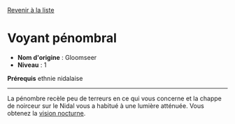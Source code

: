 [Revenir à la liste](list.md)

# Voyant pénombral

 * **Nom d'origine** : Gloomseer
 * **Niveau** : 1


<p><span id="ctl00_MainContent_DetailedOutput"><strong>Prérequis</strong> ethnie nidalaise<br></span></p>
<hr>
<p>La pénombre recèle peu de terreurs en ce qui vous concerne et la chappe de noirceur sur le Nidal vous a habitué à une lumière atténuée. Vous obtenez la <a href="https://2e.aonprd.com/Rules.aspx?ID=416">vision nocturne</a>.&nbsp;</p>